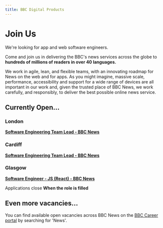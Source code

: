 ```yaml
---
title: BBC Digital Products
---
```

# Join Us

We're looking for app and web software engineers.

Come and join us in delivering the BBC's news services across the globe to **hundreds of millions of readers in over 40 languages.**

We work in agile, lean, and flexible teams, with an innovating roadmap for News on the web and for apps. As you might imagine, massive scale, performance, accessibility and support for a wide range of devices are all important in our work and, given the trusted place of BBC News, we work carefully, and responsibly, to deliver the best possible online news service.

## Currently Open...

### London

**[Software Engineering Team Lead - BBC News](https://careerssearch.bbc.co.uk/jobs/job/Software-Engineering-Team-Lead-BBC-News/44440)**

### Cardiff

**[Software Engineering Team Lead - BBC News](https://careerssearch.bbc.co.uk/jobs/job/Software-Engineering-Team-Lead-BBC-News/45020)**

### Glasgow

**[Software Engineer - JS (React) - BBC News](https://careerssearch.bbc.co.uk/jobs/job/Software-Engineer-W2020/42206)**

Applications close **When the role is filled**

## Even more vacancies...
You can find available open vacancies across BBC News on the [BBC Career portal](http://careerssearch.bbc.co.uk/jobs/search) by searching for 'News'.
